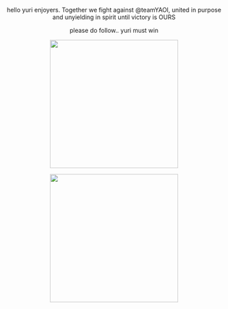 <p align="center">
hello yuri enjoyers. Together we fight against @teamYAOI, united in purpose and unyielding in spirit until victory is OURS
</p>

<p align="center">
please do follow.. yuri must win
</p>

<p align="center">
   <img src="https://file.garden/aAg-tXrabAPrZUtx/sapphic-wlw.gif"%7Bwidth=300px height=300px}/>
</p>

<p align="center">
   <img src="https://file.garden/aAg-tXrabAPrZUtx/lesbian-i-love-women.gif"%7Bwidth=300px height=300px}/>
</p>
